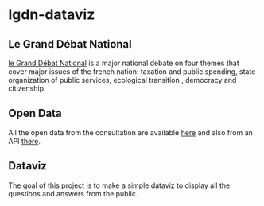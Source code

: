 # lgdn-dataviz

## Le Grand Débat National
[le Grand Débat National](https://www.gouvernement.fr/le-grand-debat-national) is a major national debate on four themes that cover major issues of the french nation: taxation and public spending, state organization of public services, ecological transition , democracy and citizenship.

## Open Data
All the open data from the consultation are available [here](https://www.data.gouv.fr/en/datasets/donnees-ouvertes-du-grand-debat-national/#_) and also from an API [there](https://granddebat.fr/developer).

## Dataviz
The goal of this project is to make a simple dataviz to display all the questions and answers from the public.
